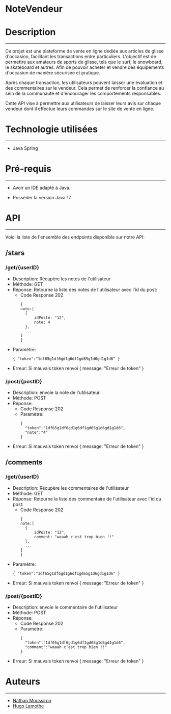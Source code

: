 # NoteVendeur

# Description

---
Ce projet est une plateforme de vente en ligne dédiée aux articles de glisse d'occasion, facilitant les transactions entre particuliers. L'objectif est de permettre aux amateurs de sports de glisse, tels que le surf, le snowboard, le skateboard et autres. Afin de pouvoir acheter et vendre des équipements d'occasion de manière sécurisée et pratique.

Après chaque transaction, les utilisateurs peuvent laisser une évaluation et des commentaires sur le vendeur. Cela permet de renforcer la confiance au sein de la communauté et d'encourager les comportements responsables.

Cette API vise à permettre aux utilisateurs de laisser leurs avis sur chaque vendeur dont il effectue leurs commandes sur le site de vente en ligne.

# Technologie utilisées

---

- Java Spring


# Pré-requis

---
- Avoir un IDE adapté à Java.

- Possèder la version Java 17.

# API

---
Voici la liste de l'ensemble des endpoints disponible sur notre API:

## /stars

### /get/{userID}

- Description: Récupère les notes de l'utilisateur
- Méthode: GET
- Réponse: Retourne la liste des notes de l'utilisateur avec l'id du post:
  - Code Response 202
      ```
    {
      note:[ 
        { 
            idPoste: "12", 
            note: 4 
        }, 
        ... 
      ]
    }
      ```
- Paramètre:
    ```
  { "token":"1df65g1df6gd1g6df1gd65g1d6gd1g1d6" }
    ```
- Erreur: Si mauvais token renvoi { message: "Erreur de token" }

### /post/{postID}

- Description: envoie la note de l'utilisateur
- Méthode: POST
- Réponse:
    - Code Response 202
  - Paramètre:
      ```
    { 
        "token":"1df65g1df6gd1g6df1gd65g1d6gd1g1d6",
        "note":"4" 
    }
      ```
- Erreur: Si mauvais token renvoi { message: "Erreur de token" }

## /comments

### /get/{userID}

- Description: Récupère les commentaires de l'utilisateur
- Méthode: GET
- Réponse: Retourne la liste des commentaire de l'utilisateur avec l'id du post:
    - Code Response 202
        ```
      {
        note:[ 
          { 
              idPoste: "12", 
              comment: "waaah c'est trop bien !!" 
          }, 
          ... 
        ]
      }
        ```
- Paramètre:
    ```
  { "token":"1df65g1df6gd1g6df1gd65g1d6gd1g1d6" }
    ```
- Erreur: Si mauvais token renvoi { message: "Erreur de token" }

### /post/{postID}

- Description: envoie le commentaire de l'utilisateur
- Méthode: POST
- Réponse:
    - Code Response 202
    - Paramètre:
        ```
      { 
          "token":"1df65g1df6gd1g6df1gd65g1d6gd1g1d6",
          "comment":"waaah c'est trop bien !!" 
      }
        ```
- Erreur: Si mauvais token renvoi { message: "Erreur de token" }

# Auteurs

---

- [Nathan Moussiron](https://github.com/MoussironNathan)
- [Hugo Lamothe](https://github.com/hugo-lamothe)